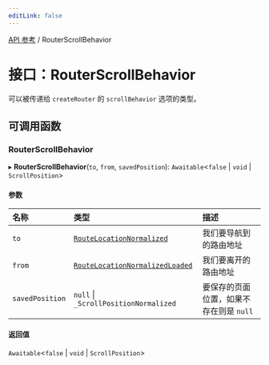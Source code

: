 ```yaml
---
editLink: false
---
```


[API 参考](../index.md) / RouterScrollBehavior

# 接口：RouterScrollBehavior

可以被传递给 `createRouter` 的 `scrollBehavior` 选项的类型。

## 可调用函数 

### RouterScrollBehavior 

▸ **RouterScrollBehavior**(`to`, `from`, `savedPosition`): `Awaitable`\<``false`` \| `void` \| `ScrollPosition`\>

#### 参数 

| 名称 | 类型 | 描述 |
| :------ | :------ | :------ |
| `to` | [`RouteLocationNormalized`](RouteLocationNormalized.md) | 我们要导航到的路由地址 |
| `from` | [`RouteLocationNormalizedLoaded`](RouteLocationNormalizedLoaded.md) | 我们要离开的路由地址 |
| `savedPosition` | ``null`` \| `_ScrollPositionNormalized` | 要保存的页面位置，如果不存在则是 `null` |

#### 返回值 

`Awaitable`\<``false`` \| `void` \| `ScrollPosition`\>
